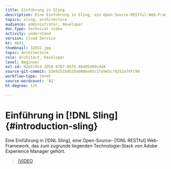 ```yaml
---
title: Einführung in Sling
description: Eine Einführung in Sling, ein Open-Source-RESTful-Web-Framework, das Teil des zugrunde liegenden Technologie-Stacks von Adobe Experience Manager ist.
topics: sling, architecture
audience: administrator, developer
doc-type: technical video
activity: understand
version: Cloud Service
kt: 4641
thumbnail: 32032.jpg
topic: Architecture
role: Architect, Developer
level: Beginner
exl-id: 92afc9c4-3d58-4787-86f6-46495d89c4d4
source-git-commit: b3e9251bdb18a008be95c1fa9e5c79252a74fc98
workflow-type: tm+mt
source-wordcount: '41'
ht-degree: 12%

---
```


# Einführung in [!DNL Sling] {#introduction-sling}

Eine Einführung in [!DNL Sling], eine Open-Source- [!DNL RESTful] Web-Framework, das zum zugrunde liegenden Technologie-Stack von Adobe Experience Manager gehört.

>[!VIDEO](https://video.tv.adobe.com/v/32032?quality=12&learn=on)

